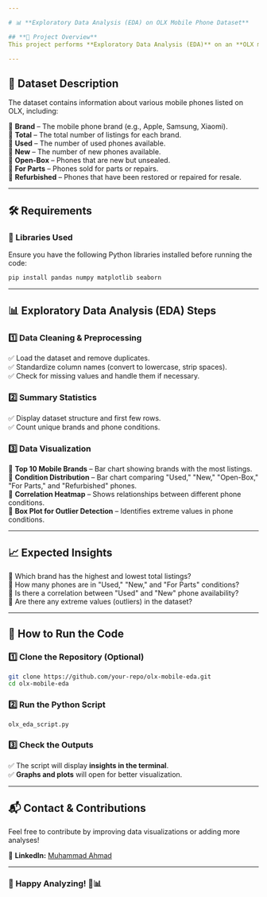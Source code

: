 ```yaml
---

# 📊 **Exploratory Data Analysis (EDA) on OLX Mobile Phone Dataset**  

## **📌 Project Overview**  
This project performs **Exploratory Data Analysis (EDA)** on an **OLX mobile phone dataset** to gain insights into the availability, conditions, and popularity of different mobile brands. The analysis includes **data cleaning, visualization, and statistical exploration** to understand trends in the second-hand mobile market.  

---
```


## **📂 Dataset Description**  
The dataset contains information about various mobile phones listed on OLX, including:  

📌 **Brand** – The mobile phone brand (e.g., Apple, Samsung, Xiaomi).  
📌 **Total** – The total number of listings for each brand.  
📌 **Used** – The number of used phones available.  
📌 **New** – The number of new phones available.  
📌 **Open-Box** – Phones that are new but unsealed.  
📌 **For Parts** – Phones sold for parts or repairs.  
📌 **Refurbished** – Phones that have been restored or repaired for resale.  

---

## **🛠️ Requirements**  

### **📌 Libraries Used**  
Ensure you have the following Python libraries installed before running the code:  
```bash
pip install pandas numpy matplotlib seaborn
```

---

## **📊 Exploratory Data Analysis (EDA) Steps**  

### **1️⃣ Data Cleaning & Preprocessing**  
✅ Load the dataset and remove duplicates.  
✅ Standardize column names (convert to lowercase, strip spaces).  
✅ Check for missing values and handle them if necessary.  

### **2️⃣ Summary Statistics**  
✅ Display dataset structure and first few rows.  
✅ Count unique brands and phone conditions.  

### **3️⃣ Data Visualization**  
📌 **Top 10 Mobile Brands** – Bar chart showing brands with the most listings.  
📌 **Condition Distribution** – Bar chart comparing "Used," "New," "Open-Box," "For Parts," and "Refurbished" phones.  
📌 **Correlation Heatmap** – Shows relationships between different phone conditions.  
📌 **Box Plot for Outlier Detection** – Identifies extreme values in phone conditions.  

---

## **📈 Expected Insights**  
🔹 Which brand has the highest and lowest total listings?  
🔹 How many phones are in "Used," "New," and "For Parts" conditions?  
🔹 Is there a correlation between "Used" and "New" phone availability?  
🔹 Are there any extreme values (outliers) in the dataset?  

---

## **🚀 How to Run the Code**  

### **1️⃣ Clone the Repository (Optional)**  
```bash
git clone https://github.com/your-repo/olx-mobile-eda.git
cd olx-mobile-eda
```

### **2️⃣ Run the Python Script**  
```bash
olx_eda_script.py
```

### **3️⃣ Check the Outputs**  
✅ The script will display **insights in the terminal**.  
✅ **Graphs and plots** will open for better visualization.  

---

## **📬 Contact & Contributions**  
Feel free to contribute by improving data visualizations or adding more analyses!  

🔗 **LinkedIn:** [Muhammad Ahmad](https://www.linkedin.com/in/muhammad-ahmad-137b36241/)  

---

### **🔹 Happy Analyzing! 🚀📊**  
